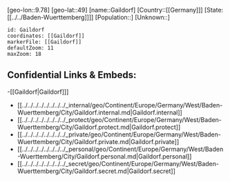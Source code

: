 ﻿---
location: [49,9.78]
mapzoom: [7,12] 
mapmarker: city 
type: City
tags:
- geo/City


SpocWebEntityId: 30339
isDeleted: false
confidential: public

---
[geo-lon::9.78]
[geo-lat::49]
[name::Gaildorf]
[Country::[[Germany]]]
[State:[[../../Baden-Wuerttemberg]]]]
[Population::]
[Unknown::]


```leaflet
id: Gaildorf
coordinates: [[Gaildorf]]
markerFile: [[Gaildorf]]
defaultZoom: 11 
maxZoom: 18
```


## Confidential Links & Embeds: 
-[[Gaildorf|Gaildorf]]] 
- [[../../../../../../../../_internal/geo/Continent/Europe/Germany/West/Baden-Wuerttemberg/City/Gaildorf.internal.md|Gaildorf.internal]] 
- [[../../../../../../../../_protect/geo/Continent/Europe/Germany/West/Baden-Wuerttemberg/City/Gaildorf.protect.md|Gaildorf.protect]] 
- [[../../../../../../../../_private/geo/Continent/Europe/Germany/West/Baden-Wuerttemberg/City/Gaildorf.private.md|Gaildorf.private]] 
- [[../../../../../../../../_personal/geo/Continent/Europe/Germany/West/Baden-Wuerttemberg/City/Gaildorf.personal.md|Gaildorf.personal]] 
- [[../../../../../../../../_secret/geo/Continent/Europe/Germany/West/Baden-Wuerttemberg/City/Gaildorf.secret.md|Gaildorf.secret]] 
